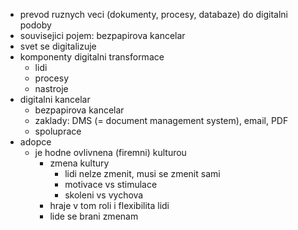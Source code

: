 - prevod ruznych veci (dokumenty, procesy, databaze) do digitalni podoby
- souvisejici pojem: bezpapirova kancelar
- svet se digitalizuje
- komponenty digitalni transformace
    - lidi
    - procesy
    - nastroje
- digitalni kancelar
    - bezpapirova kancelar
    - zaklady: DMS (= document management system), email, PDF
    - spoluprace
- adopce
    - je hodne ovlivnena (firemni) kulturou
        - zmena kultury
            - lidi nelze zmenit, musi se zmenit sami
            - motivace vs stimulace
            - skoleni vs vychova
        - hraje v tom roli i flexibilita lidi
        - lide se brani zmenam